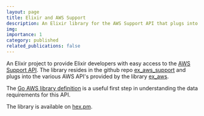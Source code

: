 ```yaml
---
layout: page
title: Elixir and AWS Support
description: An Elixir library for the AWS Support API that plugs into the ex_aws system
img:
importance: 1
category: published
related_publications: false
---
```


An Elixir project to provide Elixir developers with easy access to the
[AWS Support API](https://docs.aws.amazon.com/aws-support/).
The library resides in the github repo [ex_aws_support](https://github.com/fmcgeough/ex_aws_support)
and plugs into the various AWS API's provided by the library [ex_aws](https://hexdocs.pm/ex_aws).

The [Go AWS library definition](https://github.com/aws/aws-sdk-go/blob/master/models/apis/support/2013-04-15/api-2.json) is a useful first step in understanding the data requirements for this API.

The library is available on [hex.pm](https://hex.pm/packages/ex_aws_support).
